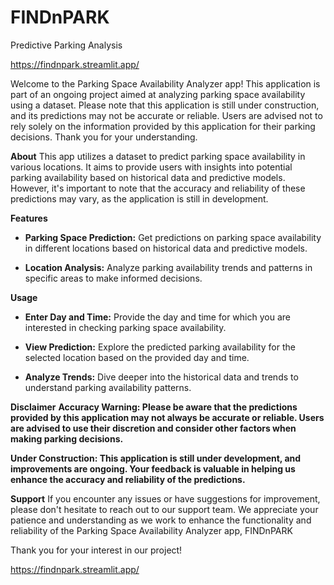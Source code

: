 # FINDnPARK
Predictive Parking Analysis

https://findnpark.streamlit.app/

Welcome to the Parking Space Availability Analyzer app! This application is part of an ongoing project aimed at analyzing parking space availability using a dataset. Please note that this application is still under construction, and its predictions may not be accurate or reliable. Users are advised not to rely solely on the information provided by this application for their parking decisions. Thank you for your understanding.

**About**
This app utilizes a dataset to predict parking space availability in various locations. It aims to provide users with insights into potential parking availability based on historical data and predictive models. However, it's important to note that the accuracy and reliability of these predictions may vary, as the application is still in development.

**Features**
+ **Parking Space Prediction:** Get predictions on parking space availability in different locations based on historical data and predictive models.

+ **Location Analysis:** Analyze parking availability trends and patterns in specific areas to make informed decisions.

**Usage**

+ **Enter Day and Time:** Provide the day and time for which you are interested in checking parking space availability.

+ **View Prediction:** Explore the predicted parking availability for the selected location based on the provided day and time.

+ **Analyze Trends:** Dive deeper into the historical data and trends to understand parking availability patterns.

**Disclaimer**
**Accuracy Warning: Please be aware that the predictions provided by this application may not always be accurate or reliable. Users are advised to use their discretion and consider other factors when making parking decisions.**

**Under Construction: This application is still under development, and improvements are ongoing. Your feedback is valuable in helping us enhance the accuracy and reliability of the predictions.**

**Support**
If you encounter any issues or have suggestions for improvement, please don't hesitate to reach out to our support team. We appreciate your patience and understanding as we work to enhance the functionality and reliability of the Parking Space Availability Analyzer app, FINDnPARK

Thank you for your interest in our project!

https://findnpark.streamlit.app/


